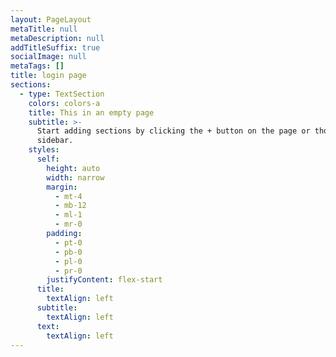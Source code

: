```yaml
---
layout: PageLayout
metaTitle: null
metaDescription: null
addTitleSuffix: true
socialImage: null
metaTags: []
title: login page
sections:
  - type: TextSection
    colors: colors-a
    title: This in an empty page
    subtitle: >-
      Start adding sections by clicking the + button on the page or though the
      sidebar.
    styles:
      self:
        height: auto
        width: narrow
        margin:
          - mt-4
          - mb-12
          - ml-1
          - mr-0
        padding:
          - pt-0
          - pb-0
          - pl-0
          - pr-0
        justifyContent: flex-start
      title:
        textAlign: left
      subtitle:
        textAlign: left
      text:
        textAlign: left
---
```

